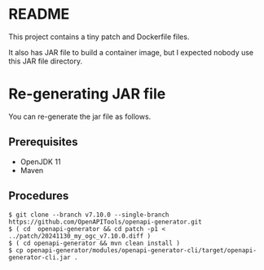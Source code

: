 # README

This project contains a tiny patch and Dockerfile files.

It also has JAR file to build a container image, but I expected nobody use this JAR file directory.

# Re-generating JAR file

You can re-generate the jar file as follows.

## Prerequisites

* OpenJDK 11
* Maven

## Procedures

```
$ git clone --branch v7.10.0 --single-branch https://github.com/OpenAPITools/openapi-generator.git
$ ( cd  openapi-generator && cd patch -p1 < ../patch/20241130_my_ogc_v7.10.0.diff )
$ ( cd openapi-generator && mvn clean install )
$ cp openapi-generator/modules/openapi-generator-cli/target/openapi-generator-cli.jar .
```

